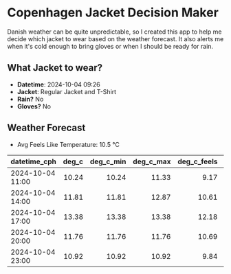 
# Copenhagen Jacket Decision Maker

Danish weather can be quite unpredictable, so I created this app to help me decide which jacket to wear based on the weather forecast. 
It also alerts me when it's cold enough to bring gloves or when I should be ready for rain.

## What Jacket to wear?

- **Datetime**: 2024-10-04 09:26
- **Jacket**: Regular Jacket and T-Shirt
- **Rain?** No
- **Gloves?** No

## Weather Forecast
- Avg Feels Like Temperature: 10.5 °C

| datetime_cph     |   deg_c |   deg_c_min |   deg_c_max |   deg_c_feels | weather   | wind   | rain   |
|:-----------------|--------:|------------:|------------:|--------------:|:----------|:-------|:-------|
| 2024-10-04 11:00 |   10.24 |       10.24 |       11.33 |          9.17 | Clear     | Low    | None   |
| 2024-10-04 14:00 |   11.81 |       11.81 |       12.87 |         10.61 | Clear     | Low    | None   |
| 2024-10-04 17:00 |   13.38 |       13.38 |       13.38 |         12.18 | Clear     | Low    | None   |
| 2024-10-04 20:00 |   11.76 |       11.76 |       11.76 |         10.69 | Clear     | Low    | None   |
| 2024-10-04 23:00 |   10.92 |       10.92 |       10.92 |          9.84 | Clear     | Low    | None   |
        